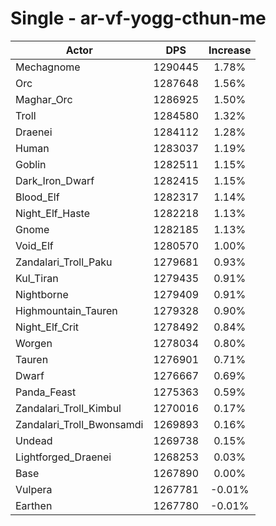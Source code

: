 # Single - ar-vf-yogg-cthun-me
| Actor | DPS | Increase |
|---|:---:|:---:|
|Mechagnome|1290445|1.78%|
|Orc|1287648|1.56%|
|Maghar_Orc|1286925|1.50%|
|Troll|1284580|1.32%|
|Draenei|1284112|1.28%|
|Human|1283037|1.19%|
|Goblin|1282511|1.15%|
|Dark_Iron_Dwarf|1282415|1.15%|
|Blood_Elf|1282317|1.14%|
|Night_Elf_Haste|1282218|1.13%|
|Gnome|1282185|1.13%|
|Void_Elf|1280570|1.00%|
|Zandalari_Troll_Paku|1279681|0.93%|
|Kul_Tiran|1279435|0.91%|
|Nightborne|1279409|0.91%|
|Highmountain_Tauren|1279328|0.90%|
|Night_Elf_Crit|1278492|0.84%|
|Worgen|1278034|0.80%|
|Tauren|1276901|0.71%|
|Dwarf|1276667|0.69%|
|Panda_Feast|1275363|0.59%|
|Zandalari_Troll_Kimbul|1270016|0.17%|
|Zandalari_Troll_Bwonsamdi|1269893|0.16%|
|Undead|1269738|0.15%|
|Lightforged_Draenei|1268253|0.03%|
|Base|1267890|0.00%|
|Vulpera|1267781|-0.01%|
|Earthen|1267780|-0.01%|
